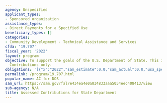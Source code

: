 ```yaml
---
agency: Unspecified
applicant_types:
- Sponsored organization
assistance_types:
- Direct Payments for a Specified Use
beneficiary_types: []
categories:
- Community Development - Technical Assistance and Services
cfda: '19.707'
fiscal_year: '2022'
layout: program
objective: To support the goals of the U.S. Department of State. This is for Assessed
  Contributions only.
obligations: '[{"x":"2022","sam_estimate":0.0,"sam_actual":0.0,"usa_spending_actual":1310869.67},{"x":"2023","sam_estimate":0.0,"sam_actual":0.0,"usa_spending_actual":508802.0},{"x":"2024","sam_estimate":0.0,"sam_actual":0.0,"usa_spending_actual":0.0}]'
permalink: /program/19.707.html
popular_name: AC for DOS
sam_url: https://sam.gov/fal/e434ea4e0a034833aaa5054eec408413/view
sub-agency: N/A
title: Assessed Contributions for State Department
---
```

